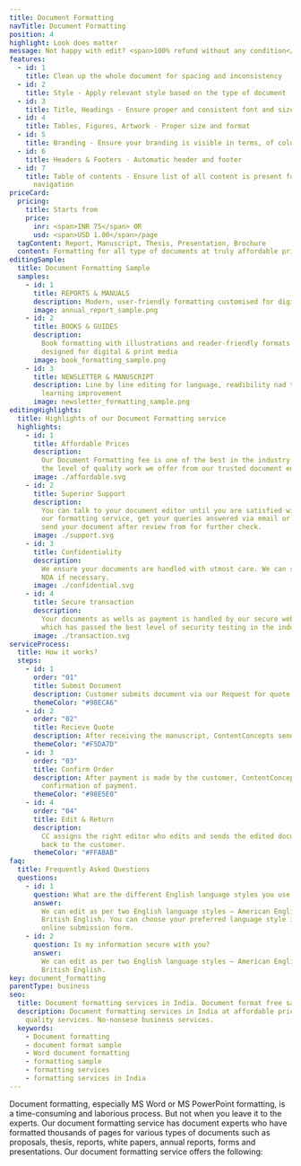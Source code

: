 ```yaml
---
title: Document Formatting
navTitle: Document Formatting
position: 4
highlight: Look does matter
message: Not happy with edit? <span>100% refund without any condition</span>
features:
  - id: 1
    title: Clean up the whole document for spacing and inconsistency
  - id: 2
    title: Style - Apply relevant style based on the type of document
  - id: 3
    title: Title, Headings - Ensure proper and consistent font and size
  - id: 4
    title: Tables, Figures, Artwork - Proper size and format
  - id: 5
    title: Branding - Ensure your branding is visible in terms, of colour, logo, fonts
  - id: 6
    title: Headers & Footers - Automatic header and footer
  - id: 7
    title: Table of contents - Ensure list of all content is present for easy
      navigation
priceCard:
  pricing:
    title: Starts from
    price:
      inr: <span>INR 75</span> OR
      usd: <span>USD 1.00</span>/page
  tagContent: Report, Manuscript, Thesis, Presentation, Brochure
  content: Formatting for all type of documents at truly affordable prices
editingSample:
  title: Document Formatting Sample
  samples:
    - id: 1
      title: REPORTS & MANUALS
      description: Modern, user-friendly formatting customised for digital and print media
      image: annual_report_sample.png
    - id: 2
      title: BOOKS & GUIDES
      description:
        Book formatting with illustrations and reader-friendly formats
        designed for digital & print media
      image: book_formatting_sample.png
    - id: 3
      title: NEWSLETTER & MANUSCRIPT
      description: Line by line editing for language, readibility nad technical
        learning improvement
      image: newsletter_formatting_sample.png
editingHighlights:
  title: Highlights of our Document Formatting service
  highlights:
    - id: 1
      title: Affordable Prices
      description:
        Our Document Formatting fee is one of the best in the industry for
        the level of quality work we offer from our trusted document editors.
      image: ./affordable.svg
    - id: 2
      title: Superior Support
      description:
        You can talk to your document editor until you are satisfied with
        our formatting service, get your queries answered via email or chat and
        send your document after review from for further check.
      image: ./support.svg
    - id: 3
      title: Confidentiality
      description:
        We ensure your documents are handled with utmost care. We can sign
        NDA if necessary.
      image: ./confidential.svg
    - id: 4
      title: Secure transaction
      description:
        Your documents as wells as payment is handled by our secure website
        which has passed the best level of security testing in the industry.
      image: ./transaction.svg
serviceProcess:
  title: How it works?
  steps:
    - id: 1
      order: "01"
      title: Submit Document
      description: Customer submits document via our Request for quote page.
      themeColor: "#98ECA6"
    - id: 2
      order: "02"
      title: Recieve Quote
      description: After receiving the manuscript, ContentConcepts sends price quote.
      themeColor: "#F5DA7D"
    - id: 3
      order: "03"
      title: Confirm Order
      description: After payment is made by the customer, ContentConcepts sends
        confirmation of payment.
      themeColor: "#98E5E0"
    - id: 4
      order: "04"
      title: Edit & Return
      description:
        CC assigns the right editor who edits and sends the edited document
        back to the customer.
      themeColor: "#FFABAB"
faq:
  title: Frequently Asked Questions
  questions:
    - id: 1
      question: What are the different English language styles you use while editing?
      answer:
        We can edit as per two English language styles – American English and
        British English. You can choose your preferred language style in the
        online submission form.
    - id: 2
      question: Is my information secure with you?
      answer:
        We can edit as per two English language styles – American English and
        British English.
key: document_formatting
parentType: business
seo:
  title: Document formatting services in India. Document format free sample
  description: Document formatting services in India at affordable prices and
    quality services. No-nonsese business services.
  keywords:
    - Document formatting
    - document format sample
    - Word document formatting
    - formatting sample
    - formatting services
    - formatting services in India
---
```


Document formatting, especially MS Word or MS PowerPoint formatting, is a time-consuming and laborious process. But not when you leave it to the experts. Our document formatting service has document experts who have formatted thousands of pages for various types of documents such as proposals, thesis, reports, white papers, annual reports, forms and presentations. Our document formatting service offers the following:
